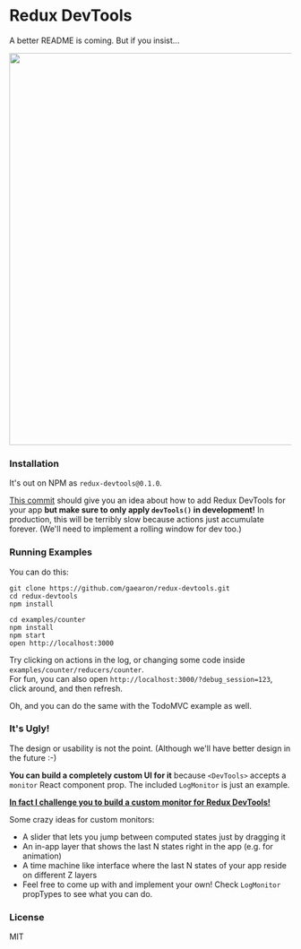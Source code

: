 Redux DevTools
=========================

A better README is coming. But if you insist...

<img src='http://i.imgur.com/HMW2pjP.png' width='700'>

### Installation

It's out on NPM as `redux-devtools@0.1.0`.  

[This commit](https://github.com/gaearon/redux-devtools/commit/0a2a97556e252bfad822ca438923774bc8b932a4) should give you an idea about how to add Redux DevTools for your app **but make sure to only apply `devTools()` in development!** In production, this will be terribly slow because actions just accumulate forever. (We'll need to implement a rolling window for dev too.)

### Running Examples

You can do this:

```
git clone https://github.com/gaearon/redux-devtools.git
cd redux-devtools
npm install

cd examples/counter
npm install
npm start
open http://localhost:3000
```

Try clicking on actions in the log, or changing some code inside `examples/counter/reducers/counter`.  
For fun, you can also open `http://localhost:3000/?debug_session=123`, click around, and then refresh.

Oh, and you can do the same with the TodoMVC example as well.

### It's Ugly!

The design or usability is not the point. (Although we'll have better design in the future :-)  

**You can build a completely custom UI for it** because `<DevTools>` accepts a `monitor` React component prop. The included `LogMonitor` is just an example.

**[In fact I challenge you to build a custom monitor for Redux DevTools!](https://github.com/gaearon/redux-devtools/issues/3)**

Some crazy ideas for custom monitors:

* A slider that lets you jump between computed states just by dragging it
* An in-app layer that shows the last N states right in the app (e.g. for animation)
* A time machine like interface where the last N states of your app reside on different Z layers
* Feel free to come up with and implement your own! Check `LogMonitor` propTypes to see what you can do.


### License

MIT
